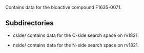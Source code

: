 Contains data for the bioactive compound F1635-0071.

## Subdirectories

- cside/ contains data for the C-side search space on rv1821.

- nside/ contains data for the N-side search space on rv1821.

